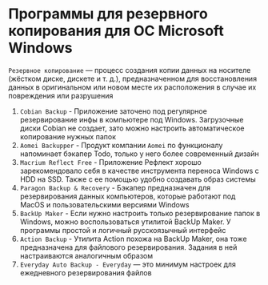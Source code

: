 # Программы для резервного копирования для ОС Microsoft Windows

`Резервное копирование` — процесс создания копии данных на носителе (жёстком диске, дискете и т. д.), предназначенном для восстановления данных в
оригинальном или новом месте их расположения в случае их повреждения или разрушения

1. `Cobian Backup` - Приложение заточено под регулярное резервирование инфы в компьютере под Windows. Загрузочные диски Cobian не создает, зато можно
   настроить автоматическое копирование нужных папок
2. `Aomei Backupper` - Продукт компании `Aomei` по функционалу напоминает бэкапер Todo, только у него более современный дизайн
3. `Macrium Reflect Free` - Приложение Рефлект хорошо зарекомендовало себя в качестве инструмента переноса Windows с HDD на SSD. Также с ее помощью
   удобно создавать образ системы
4. `Paragon Backup & Recovery` - Бэкапер предназначен для резервирования данных компьютеров, которые работают под MacOS и пользовательскими версиями
   Windows
5. `BackUp Maker` - Если нужно настроить только резервирование папок в Windows, можно воспользоваться утилитой BackUp Maker. У программы простой и
   логичный русскоязычный интерфейс
6. `Action Backup` - Утилита Action похожа на BackUp Maker, она тоже предназначена для файлового резервирования. Задания в ней настраиваются
   аналогичным образом
7. `Everyday Auto Backup - Everyday` — это минимум настроек для ежедневного резервирования файлов
